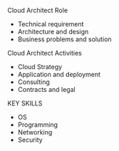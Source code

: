 Cloud Architect Role
- Technical requirement
- Architecture and design
- Business problems and solution

Cloud Architect Activities
- Cloud Strategy
- Application and deployment
- Consulting
- Contracts and legal

KEY SKILLS
- OS
- Programming
- Networking
- Security


